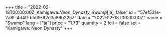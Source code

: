 +++
title = "2022-02-18T00:00:00Z_Kamigawa:_Neon_Dynasty_Swamp_[ja]_false"
id = "57ef531e-2a8f-4d40-b509-92e3a86b2257"
date = "2022-02-18T00:00:00Z"
name = "Swamp"
lang = ["ja"]
price = "1.73"
quantity = 2
foil = false
set = "Kamigawa: Neon Dynasty"
+++
